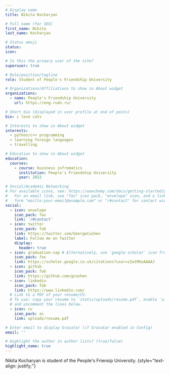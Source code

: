 ```yaml
---
# Display name
title: Nikita Kocharyan

# Full name (for SEO)
first_name: Nikita	
last_name: Kocharyan

# Status emoji
status: 
icon: 

# Is this the primary user of the site?
superuser: true

# Role/position/tagline
role: Student of People's Friendship University

# Organizations/Affiliations to show in About widget
organizations:
  - name: People's Friendship University
    url: https://eng.rudn.ru/

# Short bio (displayed in user profile at end of posts)
bio: i love cats

# Interests to show in About widget
interests:
  - python/c++ programming
  - learning foreign languages
  - travelling

# Education to show in About widget
education:
  courses:
    - course: business infromatics
      institution: People's Friendship University
      year: 2022

# Social/Academic Networking
# For available icons, see: https://wowchemy.com/docs/getting-started/page-builder/#icons
#   For an email link, use "fas" icon pack, "envelope" icon, and a link in the
#   form "mailto:your-email@example.com" or "/#contact" for contact widget.
social:
  - icon: envelope
    icon_pack: fas
    link: '/#contact'
  - icon: twitter
    icon_pack: fab
    link: https://twitter.com/GeorgeCushen
    label: Follow me on Twitter
    display:
      header: true
  - icon: graduation-cap # Alternatively, use `google-scholar` icon from `ai` icon pack
    icon_pack: fas
    link: https://scholar.google.co.uk/citations?user=sIwtMXoAAAAJ
  - icon: github
    icon_pack: fab
    link: https://github.com/gcushen
  - icon: linkedin
    icon_pack: fab
    link: https://www.linkedin.com/
  # Link to a PDF of your resume/CV.
  # To use: copy your resume to `static/uploads/resume.pdf`, enable `ai` icons in `params.yaml`,
  # and uncomment the lines below.
  - icon: cv
    icon_pack: ai
    link: uploads/resume.pdf

# Enter email to display Gravatar (if Gravatar enabled in Config)
email: ''

# Highlight the author in author lists? (true/false)
highlight_name: true
---
```


Nikita Kocharyan is student of the People's Friensip University. 
{style="text-align: justify;"}
